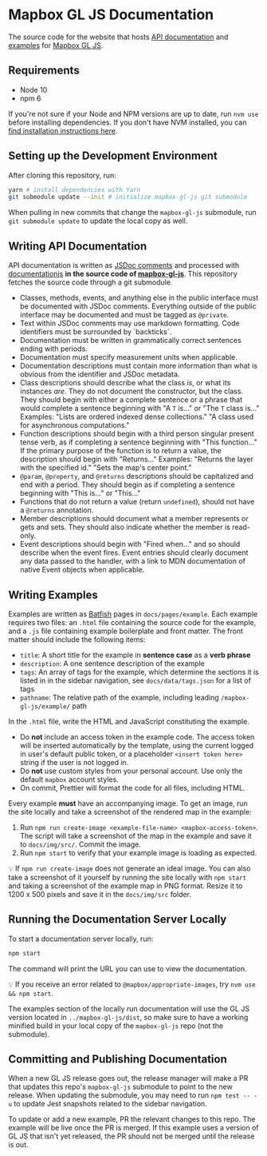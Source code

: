 # Mapbox GL JS Documentation

The source code for the website that hosts [API documentation](#writing-api-documentation) and [examples](#writing-examples) for [Mapbox GL JS](https://github.com/mapbox/mapbox-gl-js).

## Requirements

* Node 10
* npm 6

If you're not sure if your Node and NPM versions are up to date, run `nvm use` before installing dependencies. If you don't have NVM installed, you can [find installation instructions here](https://github.com/nvm-sh/nvm/blob/master/README.md#installing-and-updating).

## Setting up the Development Environment

After cloning this repository, run:

```bash
yarn # install dependencies with Yarn
git submodule update --init # initialize mapbox-gl-js git submodule
```

When pulling in new commits that change the `mapbox-gl-js` submodule,
run `git submodule update` to update the local copy as well.

## Writing API Documentation

API documentation is written as [JSDoc comments](http://usejsdoc.org/) and processed with [documentationjs](http://documentation.js.org/) **in the source code of [mapbox-gl-js](https://github.com/mapbox/mapbox-gl-js)**. This repository fetches the source code through a git submodule.

* Classes, methods, events, and anything else in the public interface must be documented with JSDoc comments. Everything outside of the public interface may be documented and must be tagged as `@private`.
* Text within JSDoc comments may use markdown formatting. Code identifiers must be surrounded by \`backticks\`.
* Documentation must be written in grammatically correct sentences ending with periods.
* Documentation must specify measurement units when applicable.
* Documentation descriptions must contain more information than what is obvious from the identifier and JSDoc metadata.
* Class descriptions should describe what the class *is*, or what its instances *are*. They do not document the constructor, but the class. They should begin with either a complete sentence or a phrase that would complete a sentence beginning with "A `T` is..." or "The `T` class is..." Examples: "Lists are ordered indexed dense collections." "A class used for asynchronous computations."
* Function descriptions should begin with a third person singular present tense verb, as if completing a sentence beginning with "This function..." If the primary purpose of the function is to return a value, the description should begin with "Returns..." Examples: "Returns the layer with the specified id." "Sets the map's center point."
* `@param`, `@property`, and `@returns` descriptions should be capitalized and end with a period. They should begin as if completing a sentence beginning with "This is..." or "This..."
* Functions that do not return a value (return `undefined`), should not have a `@returns` annotation.
* Member descriptions should document what a member represents or gets and sets. They should also indicate whether the member is read-only.
* Event descriptions should begin with "Fired when..." and so should describe when the event fires. Event entries should clearly document any data passed to the handler, with a link to MDN documentation of native Event objects when applicable.

## Writing Examples

Examples are written as [Batfish](https://github.com/mapbox/batfish) pages in `docs/pages/example`. Each example requires two files: an `.html` file containing the source
code for the example, and a `.js` file containing example boilerplate and front matter. The front matter should include the following items:

* `title`: A short title for the example in **sentence case** as a **verb phrase**
* `description`: A one sentence description of the example
* `tags`: An array of tags for the example, which determine the sections it is listed in in the sidebar navigation, see `docs/data/tags.json` for a list of tags
* `pathname`: The relative path of the example, including leading `/mapbox-gl-js/example/` path

In the `.html` file, write the HTML and JavaScript constituting the example.

* Do **not** include an access token in the example code. The access token will be inserted automatically by the template, using the current logged in user's default public token, or a placeholder `<insert token here>` string if the user is not logged in.
* Do **not** use custom styles from your personal account. Use only the default `mapbox` account styles.
* On commit, Prettier will format the code for all files, including HTML.

Every example **must** have an accompanying image. To get an image, run the site locally and take a screenshot of the rendered map in the example:

1. Run `npm run create-image <example-file-name> <mapbox-access-token>`. The script will take a screenshot of the map in the example and save it to `docs/img/src/`. Commit the image.
2. Run `npm start` to verify that your example image is loading as expected.

💡 If `npm run create-image` does not generate an ideal image. You can also take a screenshot of it yourself by running the site locally with `npm start` and taking a screenshot of the example map in PNG format. Resize it to 1200 x 500 pixels and save it in the `docs/img/src` folder.

## Running the Documentation Server Locally

To start a documentation server locally, run:

```bash
npm start
```

The command will print the URL you can use to view the documentation.

💡 If you receive an error related to `@mapbox/appropriate-images`, try `nvm use && npm start`.

The examples section of the locally run documentation will use the GL JS version located in `../mapbox-gl-js/dist`,
so make sure to have a working minified build in your local copy of the `mapbox-gl-js` repo (not the submodule).

## Committing and Publishing Documentation

When a new GL JS release goes out, the release manager will make a PR that updates this repo's `mapbox-gl-js` submodule to point to the new release. When updating the submodule, you may need to run `npm test -- -u` to update Jest snapshots related to the sidebar navigation.

To update or add a new example, PR the relevant changes to this repo. The example will be live once the PR is merged.  If this example uses a version of GL JS that isn't yet released, the PR should not be merged until the release is out.

